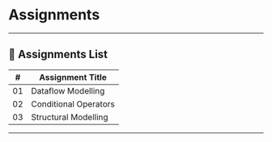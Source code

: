 
# Assignments 

---

## 📘 Assignments List

| #   | Assignment Title        |  
|-----|--------------------------|
| 01  | Dataflow Modelling  | 
| 02  | Conditional Operators   |
| 03  | Structural Modelling  |  

---
